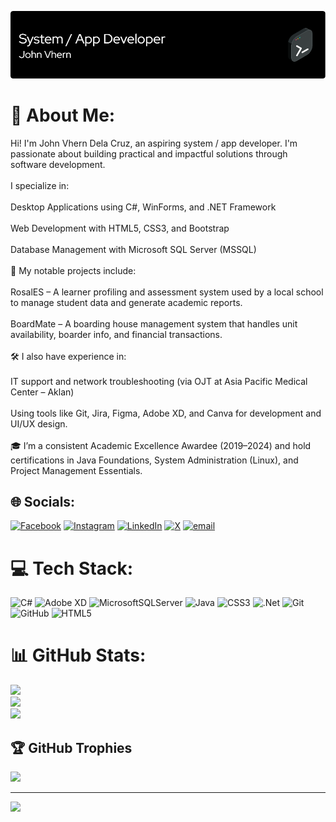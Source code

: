 ![Header](./github-header-image.png)
# 💫 About Me:
Hi! I'm John Vhern Dela Cruz, an aspiring system / app developer. I'm passionate about building practical and impactful solutions through software development.<br><br>I specialize in:<br><br>Desktop Applications using C#, WinForms, and .NET Framework<br><br>Web Development with HTML5, CSS3, and Bootstrap<br><br>Database Management with Microsoft SQL Server (MSSQL)<br><br>🚀 My notable projects include:<br><br>RosalES – A learner profiling and assessment system used by a local school to manage student data and generate academic reports.<br><br>BoardMate – A boarding house management system that handles unit availability, boarder info, and financial transactions.<br><br>🛠 I also have experience in:<br><br>IT support and network troubleshooting (via OJT at Asia Pacific Medical Center – Aklan)<br><br>Using tools like Git, Jira, Figma, Adobe XD, and Canva for development and UI/UX design.<br><br>🎓 I’m a consistent Academic Excellence Awardee (2019–2024) and hold certifications in Java Foundations, System Administration (Linux), and Project Management Essentials.


## 🌐 Socials:
[![Facebook](https://img.shields.io/badge/Facebook-%231877F2.svg?logo=Facebook&logoColor=white)](https://facebook.com/jhnvhrn) [![Instagram](https://img.shields.io/badge/Instagram-%23E4405F.svg?logo=Instagram&logoColor=white)](https://instagram.com/burnt_lomi) [![LinkedIn](https://img.shields.io/badge/LinkedIn-%230077B5.svg?logo=linkedin&logoColor=white)](https://linkedin.com/in/john-vhern-millor-dela-cruz-5886b0365) [![X](https://img.shields.io/badge/X-black.svg?logo=X&logoColor=white)](https://x.com/burnt_lomi) [![email](https://img.shields.io/badge/Email-D14836?logo=gmail&logoColor=white)](mailto:johnvhern.dc@gmail.com) 

# 💻 Tech Stack:
![C#](https://img.shields.io/badge/c%23-%23239120.svg?style=for-the-badge&logo=csharp&logoColor=white) ![Adobe XD](https://img.shields.io/badge/Adobe%20XD-470137?style=for-the-badge&logo=Adobe%20XD&logoColor=#FF61F6) ![MicrosoftSQLServer](https://img.shields.io/badge/Microsoft%20SQL%20Server-CC2927?style=for-the-badge&logo=microsoft%20sql%20server&logoColor=white) ![Java](https://img.shields.io/badge/java-%23ED8B00.svg?style=for-the-badge&logo=openjdk&logoColor=white) ![CSS3](https://img.shields.io/badge/css3-%231572B6.svg?style=for-the-badge&logo=css3&logoColor=white) ![.Net](https://img.shields.io/badge/.NET-5C2D91?style=for-the-badge&logo=.net&logoColor=white) ![Git](https://img.shields.io/badge/git-%23F05033.svg?style=for-the-badge&logo=git&logoColor=white) ![GitHub](https://img.shields.io/badge/github-%23121011.svg?style=for-the-badge&logo=github&logoColor=white) ![HTML5](https://img.shields.io/badge/html5-%23E34F26.svg?style=for-the-badge&logo=html5&logoColor=white)
# 📊 GitHub Stats:
![](https://github-readme-stats.vercel.app/api?username=johnvhern&theme=dark&hide_border=false&include_all_commits=true&count_private=true)<br/>
![](https://nirzak-streak-stats.vercel.app/?user=johnvhern&theme=dark&hide_border=false)<br/>
![](https://github-readme-stats.vercel.app/api/top-langs/?username=johnvhern&theme=dark&hide_border=false&include_all_commits=true&count_private=true&layout=compact)

## 🏆 GitHub Trophies
![](https://github-profile-trophy.vercel.app/?username=johnvhern&theme=onedark&no-frame=false&no-bg=true&margin-w=4)

---
[![](https://visitcount.itsvg.in/api?id=johnvhern&icon=5&color=8)](https://visitcount.itsvg.in)

<!-- Proudly created with GPRM ( https://gprm.itsvg.in ) -->

